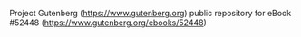 Project Gutenberg (https://www.gutenberg.org) public repository for
eBook #52448 (https://www.gutenberg.org/ebooks/52448)
